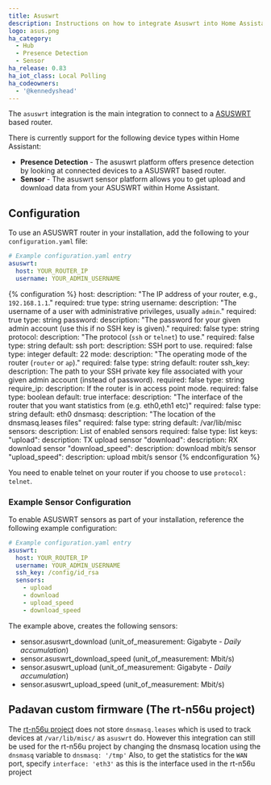 ```yaml
---
title: Asuswrt
description: Instructions on how to integrate Asuswrt into Home Assistant.
logo: asus.png
ha_category:
  - Hub
  - Presence Detection
  - Sensor
ha_release: 0.83
ha_iot_class: Local Polling
ha_codeowners:
  - '@kennedyshead'
---
```


The `asuswrt` integration is the main integration to connect to a [ASUSWRT](https://event.asus.com/2013/nw/ASUSWRT/) based router.

There is currently support for the following device types within Home Assistant:

- **Presence Detection** - The asuswrt platform offers presence detection by looking at connected devices to a ASUSWRT based router.
- **Sensor** - The asuswrt sensor platform allows you to get upload and download data from your ASUSWRT within Home Assistant.

## Configuration

To use an ASUSWRT router in your installation, add the following to your `configuration.yaml` file:

```yaml
# Example configuration.yaml entry
asuswrt:
  host: YOUR_ROUTER_IP
  username: YOUR_ADMIN_USERNAME
```

{% configuration %}
host:
  description: "The IP address of your router, e.g., `192.168.1.1`."
  required: true
  type: string
username:
  description: "The username of a user with administrative privileges, usually `admin`."
  required: true
  type: string
password:
  description: "The password for your given admin account (use this if no SSH key is given)."
  required: false
  type: string
protocol:
  description: "The protocol (`ssh` or `telnet`) to use."
  required: false
  type: string
  default: ssh
port:
  description: SSH port to use.
  required: false
  type: integer
  default: 22
mode:
  description: "The operating mode of the router (`router` or `ap`)."
  required: false
  type: string
  default: router
ssh_key:
  description: The path to your SSH private key file associated with your given admin account (instead of password).
  required: false
  type: string
require_ip:
  description: If the router is in access point mode.
  required: false
  type: boolean
  default: true
interface:
  description: "The interface of the router that you want statistics from (e.g. eth0,eth1 etc)"
  required: false
  type: string
  default: eth0
dnsmasq:
  description: "The location of the dnsmasq.leases files"
  required: false
  type: string
  default: /var/lib/misc 
sensors:
  description: List of enabled sensors
  required: false
  type: list
  keys:
    "upload":
      description: TX upload sensor
    "download":
      description: RX download sensor
    "download_speed":
      description: download mbit/s sensor
    "upload_speed":
      description: upload mbit/s sensor
{% endconfiguration %}

<div class='note warning'>

You need to enable telnet on your router if you choose to use `protocol: telnet`.

</div>

### Example Sensor Configuration

To enable ASUSWRT sensors as part of your installation, reference the following example configuration:

```yaml
# Example configuration.yaml entry
asuswrt:
  host: YOUR_ROUTER_IP
  username: YOUR_ADMIN_USERNAME
  ssh_key: /config/id_rsa
  sensors:
    - upload
    - download
    - upload_speed
    - download_speed
```

The example above, creates the following sensors:

- sensor.asuswrt_download (unit_of_measurement: Gigabyte - *Daily accumulation*)
- sensor.asuswrt_download_speed (unit_of_measurement: Mbit/s)
- sensor.asuswrt_upload (unit_of_measurement: Gigabyte - *Daily accumulation*)
- sensor.asuswrt_upload_speed (unit_of_measurement: Mbit/s)


## Padavan custom firmware (The rt-n56u project)

The [rt-n56u project](https://bitbucket.org/padavan/rt-n56u) does not store `dnsmasq.leases` which is used to track devices at `/var/lib/misc/` as `asuswrt` do. However this integration can still be used for the rt-n56u project by changing the dnsmasq location using the `dnsmasq` variable to `dnsmasq: '/tmp'`
Also, to get the statistics for the `WAN` port, specify `interface: 'eth3'` as this is the interface used in the rt-n56u project
